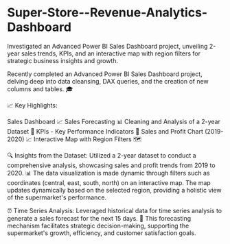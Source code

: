 # Super-Store--Revenue-Analytics-Dashboard
Investigated an Advanced Power BI Sales Dashboard project, unveiling 2-year sales trends, KPIs, and an interactive map with region filters for strategic business insights and growth.

Recently completed an Advanced Power BI Sales Dashboard project, delving deep into data cleansing, DAX queries, and the creation of new columns and tables. 🎓

📈 Key Highlights:

Sales Dashboard 📈
Sales Forecasting 📊
Cleaning and Analysis of a 2-year Dataset 📆
KPIs - Key Performance Indicators 🎯
Sales and Profit Chart (2019-2020) 📈
Interactive Map with Region Filters 🗺️

🔍 Insights from the Dataset:
Utilized a 2-year dataset to conduct a comprehensive analysis, showcasing sales and profit trends from 2019 to 2020. 📊 The data visualization is made dynamic through filters such as coordinates (central, east, south, north) on an interactive map. The map updates dynamically based on the selected region, providing a holistic view of the supermarket's performance.

⏰ Time Series Analysis:
Leveraged historical data for time series analysis to generate a sales forecast for the next 15 days. 📆 This forecasting mechanism facilitates strategic decision-making, supporting the supermarket's growth, efficiency, and customer satisfaction goals.
